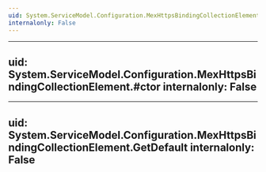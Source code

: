 ```yaml
---
uid: System.ServiceModel.Configuration.MexHttpsBindingCollectionElement
internalonly: False
---
```


---
uid: System.ServiceModel.Configuration.MexHttpsBindingCollectionElement.#ctor
internalonly: False
---

---
uid: System.ServiceModel.Configuration.MexHttpsBindingCollectionElement.GetDefault
internalonly: False
---

